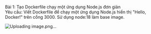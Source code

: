 Bài 1: Tạo Dockerfile chạy một ứng dụng Node.js đơn giản	
	Yêu cầu:
	Viết Dockerfile để chạy một ứng dụng Node.js hiển thị "Hello, Docker!" trên cổng 3000.
	Sử dụng node:18 làm base image.

 ![Uploading image.png…]()
